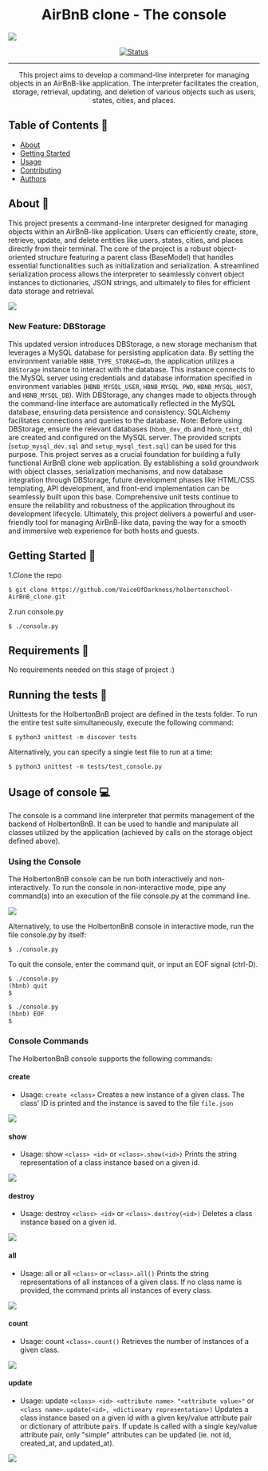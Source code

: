 <p align="center">
 <h1 align="center"> AirBnB clone - The console </h1>
 <a href="" rel="noopener">
 <img src="https://github.com/bdbaraban/AirBnB_clone_v2/raw/master/assets/hbnb_logo.png">

<div align="center">

[![Status](https://img.shields.io/badge/status-active-success.svg)]()

</div>

---

<p align="center"> This project aims to develop a command-line interpreter for managing objects in an AirBnB-like application. The interpreter facilitates the creation, storage, retrieval, updating, and deletion of various objects such as users, states, cities, and places.
    <br> 
</p>

## Table of Contents 📝

- [About](#about)
- [Getting Started](#getting_started)
- [Usage](#usage)
- [Contributing](../CONTRIBUTING.md)
- [Authors](#authors)

## About <a name = "about"></a> 🧐

This project presents a command-line interpreter designed for managing objects within an AirBnB-like application. Users can efficiently create, store, retrieve, update, and delete entities like users, states, cities, and places directly from their terminal.
The core of the project is a robust object-oriented structure featuring a parent class (BaseModel) that handles essential functionalities such as initialization and serialization. A streamlined serialization process allows the interpreter to seamlessly convert object instances to dictionaries, JSON strings, and ultimately to files for efficient data storage and retrieval.

![](https://github.com/VoiceOfDarkness/holbertonschool-AirBnB_clone_v2/blob/master/assets/image.png)

### New Feature: DBStorage

This updated version introduces DBStorage, a new storage mechanism that leverages a MySQL database for persisting application data. By setting the environment variable `HBNB_TYPE_STORAGE=db`, the application utilizes a `DBStorage` instance to interact with the database. This instance connects to the MySQL server using credentials and database information specified in environment variables (`HBNB_MYSQL_USER`, `HBNB_MYSQL_PWD`, `HBNB_MYSQL_HOST`, and `HBNB_MYSQL_DB`).
With DBStorage, any changes made to objects through the command-line interface are automatically reflected in the MySQL database, ensuring data persistence and consistency. SQLAlchemy facilitates connections and queries to the database.
Note: Before using DBStorage, ensure the relevant databases (`hbnb_dev_db` and `hbnb_test_db`) are created and configured on the MySQL server. The provided scripts (`setup_mysql_dev.sql` and `setup_mysql_test.sql`) can be used for this purpose.
This project serves as a crucial foundation for building a fully functional AirBnB clone web application. By establishing a solid groundwork with object classes, serialization mechanisms, and now database integration through DBStorage, future development phases like HTML/CSS templating, API development, and front-end implementation can be seamlessly built upon this base. Comprehensive unit tests continue to ensure the reliability and robustness of the application throughout its development lifecycle.
Ultimately, this project delivers a powerful and user-friendly tool for managing AirBnB-like data, paving the way for a smooth and immersive web experience for both hosts and guests.

## Getting Started <a name = "getting_started"></a> 🏁

1.Clone the repo

```
$ git clone https://github.com/VoiceOfDarkness/holbertonschool-AirBnB_clone.git

```

2.run console.py

```
$ ./console.py
```

## Requirements 📃

No requirements needed on this stage of project :)

## Running the tests <a name = "tests"></a> 🔧

Unittests for the HolbertonBnB project are defined in the tests folder. To run the entire test suite simultaneously, execute the following command:

```
$ python3 unittest -m discover tests
```

Alternatively, you can specify a single test file to run at a time:

```
$ python3 unittest -m tests/test_console.py
```

## Usage of console <a name="usage"></a> 💻

The console is a command line interpreter that permits management of the backend of HolbertonBnB. It can be used to handle and manipulate all classes utilized by the application (achieved by calls on the storage object defined above).

### Using the Console

The HolbertonBnB console can be run both interactively and non-interactively. To run the console in non-interactive mode, pipe any command(s) into an execution of the file console.py at the command line.

![](https://github.com/VoiceOfDarkness/holbertonschool-AirBnB_clone/blob/main/assets/help.gif?raw=true)

Alternatively, to use the HolbertonBnB console in interactive mode, run the file console.py by itself:

```
$ ./console.py
```

To quit the console, enter the command quit, or input an EOF signal (ctrl-D).

```
$ ./console.py
(hbnb) quit
$
```

```
$ ./console.py
(hbnb) EOF
$
```

### Console Commands

The HolbertonBnB console supports the following commands:

#### create

- Usage: `create <class>`
  Creates a new instance of a given class. The class' ID is printed and the instance is saved to the file `file.json`

![](https://github.com/VoiceOfDarkness/holbertonschool-AirBnB_clone/blob/main/assets/create.gif?raw=true)

#### show

- Usage: show `<class> <id>` or `<class>.show(<id>)`
  Prints the string representation of a class instance based on a given id.

![](https://github.com/VoiceOfDarkness/holbertonschool-AirBnB_clone/blob/main/assets/show.gif?raw=true)

#### destroy

- Usage: destroy `<class> <id>` or `<class>.destroy(<id>)`
  Deletes a class instance based on a given id.

![](https://github.com/VoiceOfDarkness/holbertonschool-AirBnB_clone/blob/main/assets/destory.gif?raw=true)

#### all

- Usage: all or all `<class>` or `<class>.all()`
  Prints the string representations of all instances of a given class. If no class name is provided, the command prints all instances of every class.

![](https://github.com/VoiceOfDarkness/holbertonschool-AirBnB_clone/blob/main/assets/all.gif?raw=true)

#### count

- Usage: count `<class>.count()`
  Retrieves the number of instances of a given class.

![](https://github.com/VoiceOfDarkness/holbertonschool-AirBnB_clone/blob/main/assets/count.gif?raw=true)

#### update

- Usage: update `<class> <id> <attribute name> "<attribute value>"` or `<class name>.update(<id>, <dictionary representation>)`
  Updates a class instance based on a given id with a given key/value attribute pair or dictionary of attribute pairs. If update is called with a single key/value attribute pair, only "simple" attributes can be updated (ie. not id, created_at, and updated_at).

![](https://github.com/VoiceOfDarkness/holbertonschool-AirBnB_clone/blob/main/assets/update.gif?raw=true)

